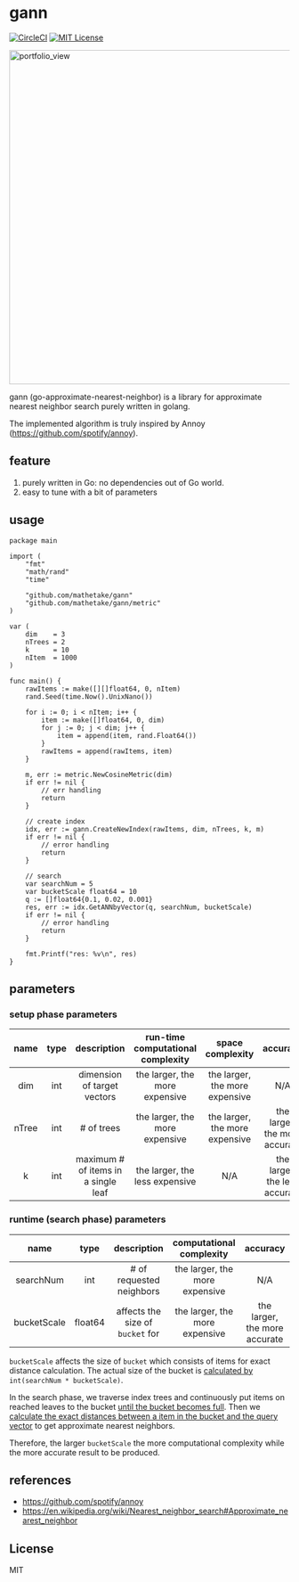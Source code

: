 # gann
[![CircleCI](https://circleci.com/gh/mathetake/gann.svg?style=shield&circle-token=9a6608c5baa7a400661a700127778a9ff8baeee3)](https://circleci.com/gh/mathetake/gann)
[![MIT License](http://img.shields.io/badge/license-MIT-blue.svg?style=flat)](LICENSE)

<img width="600" alt="portfolio_view" src="https://mathetake.github.io/blogs/assets/gann/recursive_build.png">

gann (go-approximate-nearest-neighbor) is a library for approximate nearest neighbor search purely written in golang.

The implemented algorithm is truly inspired by Annoy (https://github.com/spotify/annoy).

## feature
1. purely written in Go: no dependencies out of Go world.
2. easy to tune with a bit of parameters

## usage

```golang
package main

import (
	"fmt"
	"math/rand"
	"time"

	"github.com/mathetake/gann"
	"github.com/mathetake/gann/metric"
)

var (
	dim    = 3
	nTrees = 2
	k      = 10
	nItem  = 1000
)

func main() {
	rawItems := make([][]float64, 0, nItem)
	rand.Seed(time.Now().UnixNano())

	for i := 0; i < nItem; i++ {
		item := make([]float64, 0, dim)
		for j := 0; j < dim; j++ {
			item = append(item, rand.Float64())
		}
		rawItems = append(rawItems, item)
	}

	m, err := metric.NewCosineMetric(dim)
	if err != nil {
		// err handling
		return
	}

	// create index
	idx, err := gann.CreateNewIndex(rawItems, dim, nTrees, k, m)
	if err != nil {
		// error handling
		return
	}

	// search
	var searchNum = 5
	var bucketScale float64 = 10
	q := []float64{0.1, 0.02, 0.001}
	res, err := idx.GetANNbyVector(q, searchNum, bucketScale)
	if err != nil {
		// error handling
		return
	}

	fmt.Printf("res: %v\n", res)
}
```

## parameters

### setup phase parameters

|name|type|description|run-time computational complexity|space complexity|accuracy|
|:---:|:---:|:---:|:---:|:---:|:---:|
|dim|int| dimension of target vectors| the larger, the more expensive | the larger, the more expensive |  N/A |
|nTree|int| # of trees|the larger, the more expensive| the larger, the more expensive | the larger, the more accurate|
|k|int|maximum # of items in a single leaf|the larger, the less expensive| N/A| the larger, the less accurate|

### runtime (search phase) parameters

|name|type|description|computational complexity|accuracy|
|:---:|:---:|:---:|:---:|:---:|
|searchNum|int| # of requested neighbors|the larger, the more expensive|N/A|
|bucketScale|float64| affects the size of `bucket` for |the larger, the more expensive|the larger, the more accurate|

`bucketScale` affects the size of `bucket` which consists of items for exact distance calculation. 
The actual size of the bucket is [calculated by](https://github.com/mathetake/gann/blob/357c3abd241bd6455e895a5b392251b06507a8e8/search.go#L30) `int(searchNum * bucketScale)`.

In the search phase, we traverse index trees and continuously put items on reached leaves to the bucket [until the bucket becomes full](https://github.com/mathetake/gann/blob/357c3abd241bd6455e895a5b392251b06507a8e8/search.go#L48).
Then we [calculate the exact distances between a item in the bucket and the query vector](https://github.com/mathetake/gann/blob/357c3abd241bd6455e895a5b392251b06507a8e8/search.go#L74-L81) to get approximate nearest neighbors.

Therefore, the larger `bucketScale` the more computational complexity while the more accurate result to be produced.

## references

- https://github.com/spotify/annoy
- https://en.wikipedia.org/wiki/Nearest_neighbor_search#Approximate_nearest_neighbor

## License

MIT
